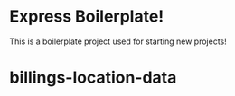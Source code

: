 # Express Boilerplate!

This is a boilerplate project used for starting new projects!

# billings-location-data
